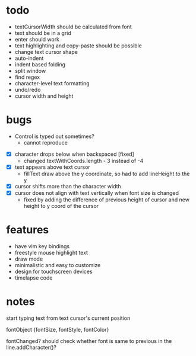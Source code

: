 # todo
- textCursorWidth should be calculated from font
- text should be in a grid
- enter should work
- text highlighting and copy-paste should be possible
- change text cursor shape
- auto-indent
- indent based folding
- split window
- find regex
- character-level text formatting
- undo/redo
- cursor width and height

# bugs
- Control is typed out sometimes?
    - cannot reproduce
- [x] character drops below when backspaced [fixed]
    -  changed textWithCoords.length - 3 instead of -4
- [x] text appears above text cursor
    - fillText draw above the y coordinate, so had to add lineHeight to the y
- [x] cursor shifts more than the character width 
- [x] cursor does not align with text vertically when font size is changed
    - fixed by adding the difference of previous height of cursor and new height to y coord of the cursor

# features
- have vim key bindings
- freestyle mouse highlight text 
- draw mode
- minimalistic and easy to customize
- design for touchscreen devices
- timelapse code

# notes
start typing text from text cursor's current position 

fontObject
{fontSize, fontStyle, fontColor}

fontChanged? should check whether font is same to previous in the line.addCharacter()?
